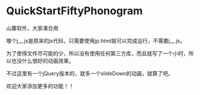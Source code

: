 QuickStartFiftyPhonogram
========================

山寨软件，大家凑合用

哪个j__.js是原来的js代码，只需要使用jp.html就可以完成运行，不需要j__.js。

为了使得文件尽可能的少，所以没有使用任何第三方库，而且就写了一个小时，所以也没什么很好的动画效果。

不过这里有一个jQuery版本的，就多一个slideDown的动画，就算了吧。

欢迎大家添加更多的功能！！
